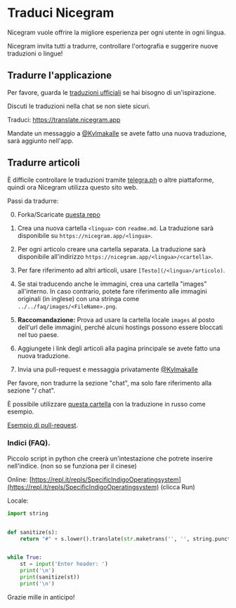 # Traduci Nicegram
Nicegram vuole offrire la migliore esperienza per ogni utente in ogni lingua.

Nicegram invita tutti a tradurre, controllare l'ortografia e suggerire nuove traduzioni o lingue!

## Tradurre l'applicazione

Per favore, guarda le [traduzioni ufficiali](https://translations.telegram.org/en/ios/) se hai bisogno di un'ispirazione.

Discuti le traduzioni nella chat se non siete sicuri.

Traduci: https://translate.nicegram.app

Mandate un messaggio a [@Kylmakalle](https://t.me/Kylmakalle) se avete fatto una nuova traduzione, sarà aggiunto nell'app.

## Tradurre articoli

È difficile controllare le traduzioni tramite [telegra.ph](https://telegra.ph) o altre piattaforme, quindi ora Nicegram utilizza questo sito web.

Passi da tradurre:


0) Forka/Scaricate [questa repo](https://github.com/nicegram/nicegram.github.io)

1) Crea una nuova cartella `<lingua>` con `readme.md`. La traduzione sarà disponibile su `https://nicegram.app/<lingua>`.

2) Per ogni articolo creare una cartella separata. La traduzione sarà disponibile all'indirizzo `https://nicegram.app/<lingua>/<cartella>`.

3) Per fare riferimento ad altri articoli, usare `[Testo](/<lingua>/articolo)`.

4) Se stai traducendo anche le immagini, crea una cartella "images" all'interno. In caso contrario, potete fare riferimento alle immagini originali (in inglese) con una stringa come `../../faq/images/<FileName>.png`.

5) **Raccomandazione:** Prova ad usare la cartella locale `images` al posto dell'url delle immagini, perché alcuni hostings possono essere bloccati nel tuo paese.

6) Aggiungete i link degli articoli alla pagina principale se avete fatto una nuova traduzione.

7) Invia una pull-request e messaggia privatamente [@Kylmakalle](https://t.me/Kylmakalle)

Per favore, non tradurre la sezione "chat", ma solo fare riferimento alla sezione "/ chat".

È possibile utilizzare [questa cartella](https://github.com/nicegram/nicegram.github.io/tree/master/ru) con la traduzione in russo come esempio.

[Esempio di pull-request](https://github.com/nicegram/nicegram.github.io/pull/1).


### Indici (FAQ).

Piccolo script in python che creerà un'intestazione che potrete inserire nell'indice. (non so se funziona per il cinese)

Online: [https://repl.it/repls/SpecificIndigoOperatingsystem](https://repl.it/repls/SpecificIndigoOperatingsystem) (clicca Run)


Locale:

```python
import string


def sanitize(s):
    return "#" + s.lower().translate(str.maketrans('', '', string.punctuation)).replace(' ', '-')


while True:
    st = input('Enter header: ')
    print('\n')
    print(sanitize(st))
    print('\n')
```


Grazie mille in anticipo!
